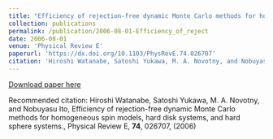 ```yaml
---
title: "Efficiency of rejection-free dynamic Monte Carlo methods for homogeneous spin models, hard disk systems, and hard sphere systems."
collection: publications
permalink: /publication/2006-08-01-Efficiency_of_reject
date: 2006-08-01
venue: 'Physical Review E'
paperurl: 'https://dx.doi.org/10.1103/PhysRevE.74.026707'
citation: 'Hiroshi Watanabe, Satoshi Yukawa, M. A. Novotny, and Nobuyasu Ito, Efficiency of rejection-free dynamic Monte Carlo methods for homogeneous spin models, hard disk systems, and hard sphere systems., Physical Review E, <b>74</b>, 026707, (2006)'
---
```


<a href='https://dx.doi.org/10.1103/PhysRevE.74.026707'>Download paper here</a>

Recommended citation: Hiroshi Watanabe, Satoshi Yukawa, M. A. Novotny, and Nobuyasu Ito, Efficiency of rejection-free dynamic Monte Carlo methods for homogeneous spin models, hard disk systems, and hard sphere systems., Physical Review E, <b>74</b>, 026707, (2006)